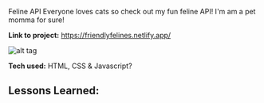 Feline API
Everyone loves cats so check out my fun feline API! I'm am a pet momma for sure! 

**Link to project:** https://friendlyfelines.netlify.app/

![alt tag]()


**Tech used:** HTML, CSS & Javascript?

## Lessons Learned:

